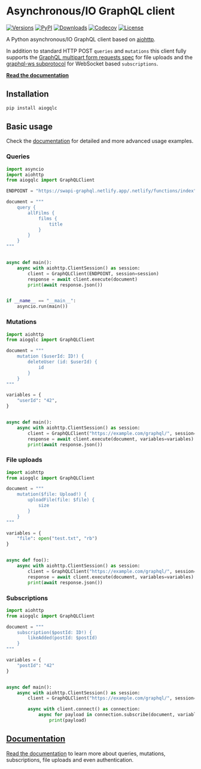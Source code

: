 # Asynchronous/IO GraphQL client

[![Versions][versions-image]][versions-url]
[![PyPI][pypi-image]][pypi-url]
[![Downloads][downloads-image]][downloads-url]
[![Codecov][codecov-image]][codecov-url]
[![License][license-image]][license-url]

[versions-image]: https://img.shields.io/pypi/pyversions/aiogqlc
[versions-url]: https://github.com/DoctorJohn/aiogqlc/blob/main/pyproject.toml
[pypi-image]: https://img.shields.io/pypi/v/aiogqlc
[pypi-url]: https://pypi.org/project/aiogqlc/
[downloads-image]: https://img.shields.io/pypi/dm/aiogqlc
[downloads-url]: https://pypi.org/project/aiogqlc/
[codecov-image]: https://codecov.io/gh/DoctorJohn/aiogqlc/branch/main/graph/badge.svg
[codecov-url]: https://codecov.io/gh/DoctorJohn/aiogqlc
[license-image]: https://img.shields.io/pypi/l/aiogqlc
[license-url]: https://github.com/DoctorJohn/aiogqlc/blob/main/LICENSE

A Python asynchronous/IO GraphQL client based on [aiohttp][aiohttp-url].

In addition to standard HTTP POST `queries` and `mutations` this client fully supports
the [GraphQL multipart form requests spec][multipart-specs-url] for file uploads
and the [graphql-ws subprotocol][graphql-ws-url] for WebSocket based `subscriptions`.

**[Read the documentation][docs-url]**

## Installation

```sh
pip install aiogqlc
```

## Basic usage

Check the [documentation][docs-url] for detailed and more advanced usage examples.

### Queries

```python
import asyncio
import aiohttp
from aiogqlc import GraphQLClient

ENDPOINT = "https://swapi-graphql.netlify.app/.netlify/functions/index"

document = """
    query {
        allFilms {
            films {
                title
            }
        }
    }
"""


async def main():
    async with aiohttp.ClientSession() as session:
        client = GraphQLClient(ENDPOINT, session=session)
        response = await client.execute(document)
        print(await response.json())


if __name__ == "__main__":
    asyncio.run(main())
```

### Mutations

```python
import aiohttp
from aiogqlc import GraphQLClient

document = """
    mutation ($userId: ID!) {
        deleteUser (id: $userId) {
            id
        }
    }
"""

variables = {
    "userId": "42",
}


async def main():
    async with aiohttp.ClientSession() as session:
        client = GraphQLClient("https://example.com/graphql/", session=session)
        response = await client.execute(document, variables=variables)
        print(await response.json())
```

### File uploads

```python
import aiohttp
from aiogqlc import GraphQLClient

document = """
    mutation($file: Upload!) {
        uploadFile(file: $file) {
            size
        }
    }
"""

variables = {
    "file": open("test.txt", "rb")
}


async def foo():
    async with aiohttp.ClientSession() as session:
        client = GraphQLClient("https://example.com/graphql/", session=session)
        response = await client.execute(document, variables=variables)
        print(await response.json())

```

### Subscriptions

```python
import aiohttp
from aiogqlc import GraphQLClient

document = """
    subscription($postId: ID!) {
        likeAdded(postId: $postId)
    }
"""

variables = {
    "postId": "42"
}


async def main():
    async with aiohttp.ClientSession() as session:
        client = GraphQLClient("https://example.com/graphql/", session=session)

        async with client.connect() as connection:
            async for payload in connection.subscribe(document, variables=variables):
                print(payload)
```

## [Documentation][docs-url]

[Read the documentation][docs-url] to learn more about queries, mutations, subscriptions, file uploads and even authentication.

[aiohttp-url]: https://github.com/aio-libs/aiohttp
[multipart-specs-url]: https://github.com/jaydenseric/graphql-multipart-request-spec
[graphql-ws-url]: https://github.com/apollographql/subscriptions-transport-ws
[docs-url]: https://doctorjohn.github.io/aiogqlc/
